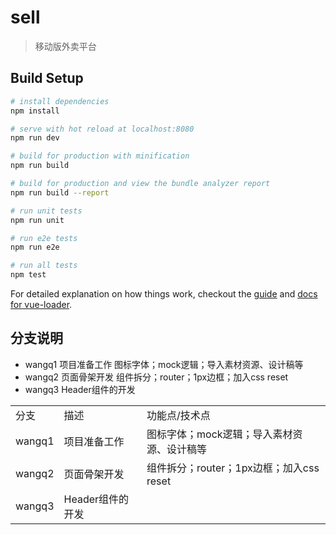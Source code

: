 # sell

> 移动版外卖平台

## Build Setup

``` bash
# install dependencies
npm install

# serve with hot reload at localhost:8080
npm run dev

# build for production with minification
npm run build

# build for production and view the bundle analyzer report
npm run build --report

# run unit tests
npm run unit

# run e2e tests
npm run e2e

# run all tests
npm test
```

For detailed explanation on how things work, checkout the [guide](http://vuejs-templates.github.io/webpack/) and [docs for vue-loader](http://vuejs.github.io/vue-loader).

## 分支说明

* wangq1 项目准备工作 图标字体；mock逻辑；导入素材资源、设计稿等
* wangq2 页面骨架开发 组件拆分；router；1px边框；加入css reset
* wangq3 Header组件的开发

<table>
    <tr>
        <td>分支</td>
        <td>描述</td>
        <td>功能点/技术点</td>
    </tr>
    <tr>
        <td>wangq1</td>
        <td>项目准备工作</td>
        <td>图标字体；mock逻辑；导入素材资源、设计稿等</td>
    </tr>
    <tr>
        <td>wangq2</td>
        <td>页面骨架开发</td>
        <td>组件拆分；router；1px边框；加入css reset</td>
    </tr>
    <tr>
        <td>wangq3</td>
        <td>Header组件的开发</td>
        <td></td>
    </tr>
</table>

